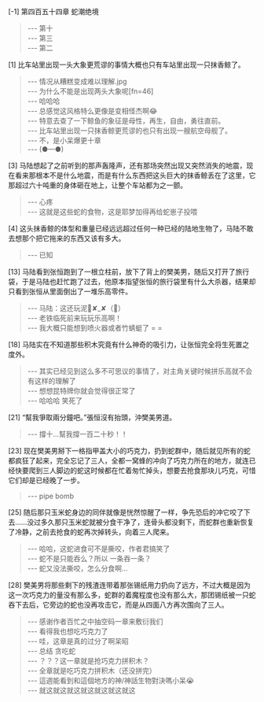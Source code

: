 
[-1] 第四百五十四章 蛇潮绝境
>--- 第十<br>
>--- 第三<br>
>--- 第二<br>

[1] 比车站里出现一头大象更荒谬的事情大概也只有车站里出现一只抹香鲸了。
>--- 情况从糟糕变成难以理解.jpg<br>
>--- 为什么不能是出现两头大象呢[fn=46]<br>
>--- 哈哈哈<br>
>--- 总感觉这风格特么更像是变相怪杰啊😂<br>
>--- 特意去查了一下鲸鱼的象征是母性，再生，自由，勇往直前。<br>
>--- 比车站里出现一只抹香鲸更荒谬的也只有出现一艘航空母舰了。<br>
>--- 不，是小呆爆更十章<br>
>--- (●—●)<br>

[3] 马陆想起了之前听到的那声轰隆声，还有那场突然出现又突然消失的地震，现在看来那根本不是什么地震，而是有什么东西把这头巨大的抹香鲸丢在了这里，它那超过六十吨重的身体砸在地上，让整个车站都为之一颤。
>--- 心疼<br>
>--- 这就是这些蛇的食物，这是耶梦加得再给蛇崽子投喂<br>

[4] 这头抹香鲸的体型和重量已经远远超过任何一种已经的陆地生物了，马陆不敢去想那个把它拖来的东西又该有多大。
>--- 已知<br>

[13] 马陆看到张恒跑到了一根立柱前，放下了背上的樊美男，随后又打开了旅行袋，于是马陆也赶忙跑了过去，他原本指望张恒的旅行袋里有什么大杀器，结果却只看到张恒从里面倒出了一堆乐高零件。
>--- 马陆：这还玩泥🐴✘_✘（🐶）<br>
>--- 老铁临死前来玩玩乐高啊！<br>
>--- 我大概只能想到喷火器或者竹蜻蜓了 = =<br>

[18] 马陆实在不知道那些积木究竟有什么神奇的吸引力，让张恒完全将生死置之度外。
>--- 其实已经见到这么多不可思议的事情了，对主角关键时候拼乐高就不会有这样的理解了<br>
>--- 想想昆特牌你就会觉得很正常了<br>
>--- 哈哈哈  笑死了<br>

[21] “幫我爭取兩分鐘吧。”張恒沒有抬頭，沖樊美男道。
>--- 撐十...幫我撐一百二十秒！！<br>

[23] 现在樊美男掰下一格指甲盖大小的巧克力，扔到蛇群中，随后就见所有的蛇都疯狂了起来，完全忘记了三人，全都一窝蜂的冲向了巧克力所在的地方，就连已经快要爬到三人脚边的蛇这时候都在忙着匆忙掉头，想要去抢食那块儿巧克，可惜它们却是已经晚了一步。
>--- pipe bomb<br>

[25] 随后那只玉米蛇身边的同伴就像是恍然惊醒了一样，争先恐后的冲它咬了下去……没过多久那只玉米蛇就被分食干净了，连骨头都没剩下，而蛇群也重新恢复了冷静，之前去抢食的蛇再次掉转头，向着三人爬来。
>--- 哈哈，这蛇进食可不是撕咬，作者君搞笑了<br>
>--- 蛇不是只能吞么？所以 一条吞一条？<br>
>--- 蛇又没法撕咬，怎么分食啊…<br>

[28] 樊美男将那些剩下的残渣连带着那张锡纸用力扔向了远方，不过大概是因为这一次巧克力的量没有那么多，蛇群的着魔程度也没有那么大，那团锡纸被一只蛇吞下去后，它旁边的蛇也没再攻击它，而是从四面八方再次围向了三人。
>--- 感谢作者百忙之中抽空码一章来敷衍我们<br>
>--- 看得我也想吃巧克力了<br>
>--- 哇，这章是真的过分了啊呆昭<br>
>--- 总结 贪吃蛇<br>
>--- ？？？这一章就是抢巧克力拼积木？<br>
>--- 全章就是吃巧克力拼积木（还没拼完）<br>
>--- 這週能看到和這個地方的神/神話生物對決嗎小呆😭<br>
>--- 就这就这就这就这就这就这就这<br>
